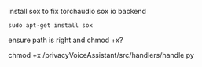 install sox to fix torchaudio sox io backend 

```
sudo apt-get install sox
```

ensure path is right and chmod +x?

chmod +x /privacyVoiceAssistant/src/handlers/handle.py